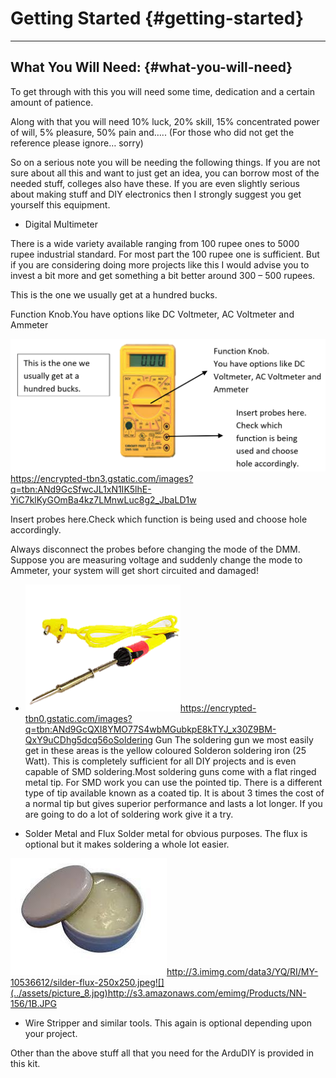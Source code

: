 # Getting Started {#getting-started}
---


## What You Will Need: {#what-you-will-need}

To get through with this you will need some time, dedication and a certain amount of patience.

Along with that you will need 10% luck, 20% skill, 15% concentrated power of will, 5% pleasure, 50% pain and….. (For those who did not get the reference please ignore… sorry)

So on a serious note you will be needing the following things. If you are not sure about all this and want to just get an idea, you can borrow most of the needed stuff, colleges also have these. If you are even slightly serious about making stuff and DIY electronics then I strongly suggest you get yourself this equipment.

*   Digital Multimeter

There is a wide variety available ranging from 100 rupee ones to 5000 rupee industrial standard. For most part the 100 rupee one is sufficient. But if you are considering doing more projects like this I would advise you to invest a bit more and get something a bit better around 300 – 500 rupees.

This is the one we usually get at a hundred bucks.

Function Knob.You have options like DC Voltmeter, AC Voltmeter and Ammeter

![](../assets/picture_1.png)https://encrypted-tbn3.gstatic.com/images?q=tbn:ANd9GcSfwcJL1xN1IK5lhE-YiC7klKyGOmBa4kz7LMnwLuc8g2_JbaLD1w

Insert probes here.Check which function is being used and choose hole accordingly.

Always disconnect the probes before changing the mode of the DMM. Suppose you are measuring voltage and suddenly change the mode to Ammeter, your system will get short circuited and damaged!

*   ![](../assets/picture_7.png)https://encrypted-tbn0.gstatic.com/images?q=tbn:ANd9GcQXI8YMO77S4wbMGubkpE8kTYJ_x30Z9BM-QxY9uCDhg5dcq56oSoldering Gun The soldering gun we most easily get in these areas is the yellow coloured Solderon soldering iron (25 Watt). This is completely sufficient for all DIY projects and is even capable of SMD soldering.Most soldering guns come with a flat ringed metal tip. For SMD work you can use the pointed tip. There is a different type of tip available known as a coated tip. It is about 3 times the cost of a normal tip but gives superior performance and lasts a lot longer. If you are going to do a lot of soldering work give it a try.

*   Solder Metal and Flux Solder metal for obvious purposes. The flux is optional but it makes soldering a whole lot easier.

![](../assets/picture_9.jpg)http://3.imimg.com/data3/YQ/RI/MY-10536612/silder-flux-250x250.jpeg![](../assets/picture_8.jpg)http://s3.amazonaws.com/emimg/Products/NN-156/1B.JPG

*   Wire Stripper and similar tools. This again is optional depending upon your project.

Other than the above stuff all that you need for the ArduDIY is provided in this kit.
